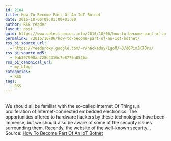 ```yaml
---
id: 2104
title: How To Become Part Of An IoT Botnet
date: 2016-10-06T09:01:00+01:00
author: RSS reader
layout: post
guid: https://www.uelectronics.info/2016/10/06/how-to-become-part-of-an-iot-botnet/
permalink: /2016/10/06/how-to-become-part-of-an-iot-botnet/
rss_pi_source_url:
  - https://feedproxy.google.com/~r/hackaday/LgoM/~3/d6PimJK70rs/
rss_pi_source_md5:
  - 9ab397998aa728d4316c7e8776a8546a
rss_pi_canonical_url:
  - my_blog
categories:
  - RSS
tags:
  - RSS
---
```

&#013;  
We should all be familiar with the so-called Internet Of Things, a proliferation of Internet-connected embedded electronics. The opportunities offered to hardware hackers by these technologies have been immense, but we should also be aware of some of the security issues surrounding them. Recently, the website of the well-known security…&#013;  
Source: <a href="https://feedproxy.google.com/~r/hackaday/LgoM/~3/d6PimJK70rs/" target="_blank">How To Become Part Of An IoT Botnet</a>